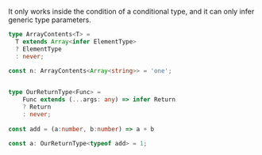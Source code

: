 It only works inside the condition of a conditional type, and it can only infer generic type parameters.
```ts
type ArrayContents<T> =
  T extends Array<infer ElementType>
  ? ElementType
  : never;

const n: ArrayContents<Array<string>> = 'one';

  
type OurReturnType<Func> =
	Func extends (...args: any) => infer Return
	? Return
	: never;
	
const add = (a:number, b:number) => a + b

const a: OurReturnType<typeof add> = 1;
```